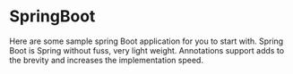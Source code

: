 # SpringBoot

Here are some sample spring Boot application for you to start with.
Spring Boot is Spring without fuss, very light weight.
Annotations support adds to the brevity and increases the implementation speed.
